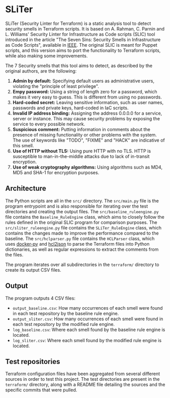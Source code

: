 # SLiTer

SLiTer (Security Linter for Terraform) is a static analysis tool to detect security smells in Terraform scripts. It is based on A. Rahman, C. Parnin and L. Williams' Security Linter for Infrastructure as Code scripts (SLIC) tool introduced in the article "The Seven Sins: Security Smells in Infrastructure as Code Scripts", available in [IEEE](https://ieeexplore.ieee.org/document/8812041). The original SLIC is meant for Puppet scripts, and this version aims to port the functionality to Terraform scripts, while also making some improvements.

The 7 Security smells that this tool aims to detect, as described by the original authors, are the following:

1. **Admin by default:** Specifying default users as administrative users, violating the "principle of least privilege".
2. **Empy password:** Using a string of length zero for a password, which makes it very easy to guess. This is different from using no passwords.
3. **Hard-coded secret:** Leaving sensitive information, such as user names, passwords and private keys, hard-coded in IaC scripts.
4. **Invalid IP address binding:** Assigning the address 0.0.0.0 for a service, server or instance. This may cause security problems by exposing the service to every possible network.
5. **Suspicious comment:** Putting information in comments about the presence of missing functionality or other problems with the system. The use of keywords like "TODO", "FIXME" and "HACK" are indicative of this smell.
6. **Use of HTTP without TLS:** Using pure HTTP with no TLS. HTTP is susceptible to man-in-the-middle attacks due to lack of in-transit encryption.
7. **Use of weak cryptography algorithms:** Using algorithms such as MD4, MD5 and SHA-1 for encryption purposes.

## Architecture
The Python scripts are all in the `src/` directory. The `src/main.py` file is the program entrypoint and is also responsible for iterating over the test directories and creating the output files. The `src/baseline_ruleengine.py` file contains the `Baseline_RuleEngine` class, which aims to closely follow the rules defined in the original SLIC program for comparison purposes. The `src/sliter_ruleengine.py` file contains the `SLiTer_RuleEngine` class, which contains the changes made to improve the performance compared to the baseline. The `src/hclparser.py` file contains the `HCLParser` class, which uses [docker-py](https://github.com/docker/docker-py) and [hcl2json](https://github.com/tmccombs/hcl2json) to parse the Terraform files into Python dictionaries, as well as regular expressions to extract the comments from the files.

The program iterates over all subdirectories in the `terraform/` directory to create its output CSV files.

## Output
The program outputs 4 CSV files:

- `output_baseline.csv`: How many occurrences of each smell were found in each test repository by the baseline rule engine.
- `output_sliter.csv`: How many occurrences of each smell were found in each test repository by the modified rule engine.
- `log_baseline.csv`: Where each smell found by the baseline rule engine is located.
- `log_sliter.csv`:  Where each smell found by the modified rule engine is located.

## Test repositories

Terraform configuration files have been aggregated from several different sources in order to test this project. The test directories are present in the `terraform/` directory, along with a README file detailing the sources and the specific commits that were pulled.

